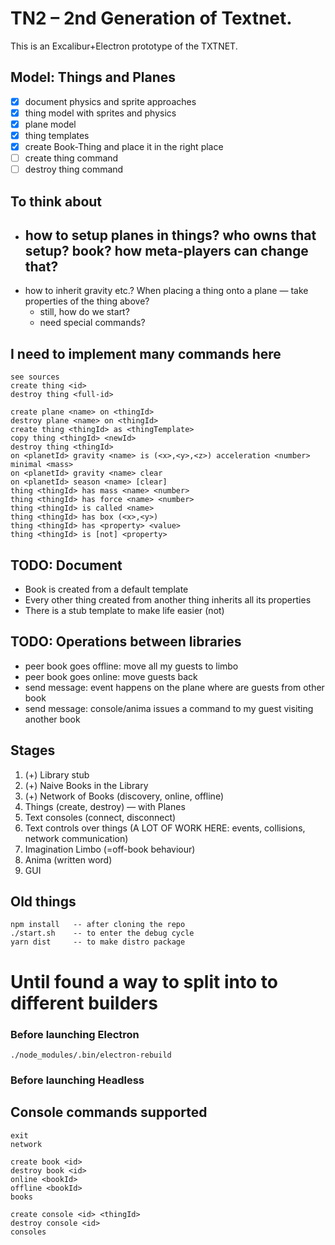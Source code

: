 # TN2 – 2nd Generation of Textnet.

This is an Excalibur+Electron prototype of the TXTNET.


## Model: Things and Planes
* [x] document physics and sprite approaches
* [x] thing model with sprites and physics
* [x] plane model
* [x] thing templates
* [x] create Book-Thing and place it in the right place
* [ ] create thing command
* [ ] destroy thing command

## To think about

* how to setup planes in things? who owns that setup? book? how meta-players can change that?
    - 
* how to inherit gravity etc.? When placing a thing onto a plane — take properties of the thing above?
    * still, how do we start?
    * need special commands?

I need to implement many commands here
--------------------------------------
    see sources
    create thing <id>
    destroy thing <full-id>

    create plane <name> on <thingId>
    destroy plane <name> on <thingId>
    create thing <thingId> as <thingTemplate>
    copy thing <thingId> <newId>
    destroy thing <thingId>
    on <planetId> gravity <name> is (<x>,<y>,<z>) acceleration <number> minimal <mass>
    on <planetId> gravity <name> clear
    on <planetId> season <name> [clear]
    thing <thingId> has mass <name> <number>
    thing <thingId> has force <name> <number>
    thing <thingId> is called <name>
    thing <thingId> has box (<x>,<y>)
    thing <thingId> has <property> <value>
    thing <thingId> is [not] <property>



## TODO: Document
- Book is created from a default template
- Every other thing created from another thing inherits all its properties
- There is a stub template to make life easier (not)



## TODO: Operations between libraries
- peer book goes offline: move all my guests to limbo
- peer book goes online: move guests back
- send message: event happens on the plane where are guests from other book
- send message: console/anima issues a command to my guest visiting another book



## Stages
1. (+) Library stub
2. (+) Naive Books in the Library
3. (+) Network of Books (discovery, online, offline)
5. Things (create, destroy) — with Planes
6. Text consoles (connect, disconnect)
7. Text controls over things (A LOT OF WORK HERE: events, collisions, network communication)
8. Imagination Limbo (=off-book behaviour)
9. Anima (written word)
10. GUI


## Old things
    npm install   -- after cloning the repo
    ./start.sh    -- to enter the debug cycle
    yarn dist     -- to make distro package

# Until found a way to split into to different builders
### Before launching Electron
    ./node_modules/.bin/electron-rebuild
### Before launching Headless


## Console commands supported
    exit
    network

    create book <id>
    destroy book <id>
    online <bookId>
    offline <bookId>
    books

    create console <id> <thingId>
    destroy console <id>
    consoles

